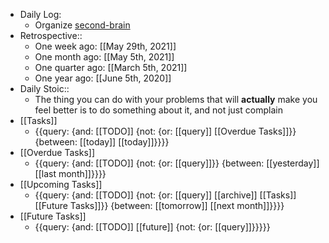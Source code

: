 - Daily Log:
    - Organize [second-brain](https://github.com/paulliwali/second-brain)
- Retrospective::
    - One week ago: [[May 29th, 2021]]
    - One month ago: [[May 5th, 2021]]
    - One quarter ago: [[March 5th, 2021]]
    - One year ago: [[June 5th, 2020]]
- Daily Stoic::
    - The thing you can do with your problems that will __actually__ make you feel better is to do something about it, and not just complain
- [[Tasks]]
    - {{query: {and: [[TODO]] {not: {or: [[query]] [[Overdue Tasks]]}} {between: [[today]] [[today]]}}}}
- [[Overdue Tasks]]
    - {{query: {and: [[TODO]] {not: {or: [[query]]}} {between: [[yesterday]] [[last month]]}}}}
- [[Upcoming Tasks]]
    - {{query: {and: [[TODO]] {not: {or: [[query]] [[archive]] [[Tasks]] [[Future Tasks]]}} {between: [[tomorrow]] [[next month]]}}}}
- [[Future Tasks]]
    - {{query: {and: [[TODO]] [[future]] {not: {or: [[query]]}}}}}
